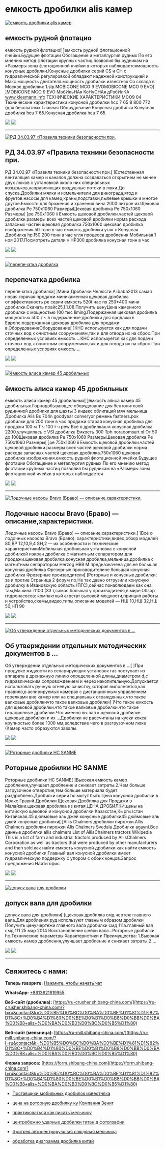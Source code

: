 # емкость дробилки alis камер

<a href="https://swt.shibang-china.com/?l=ru&img&k=%D0%B5%D0%BC%D0%BA%D0%BE%D1%81%D1%82%D1%8C+%D0%B4%D1%80%D0%BE%D0%B1%D0%B8%D0%BB%D0%BA%D0%B8+alis+%D0%BA%D0%B0%D0%BC%D0%B5%D1%80" target="_blank">![емкость дробилки alis камер](http://static.shibang-china.com/all-800x300/256.jpg)</a>

## емкость рудной флотацио
емкость рудной флотацио[ ]емкость рудной флотационной ячейки.Будущее флотации Обогащение и металлургия рудных По его мнению метод флотации крупных частиц позволил бы рудникам на &#171;Размеры зоны флотационной ячейки в которых наблюдаетсямощность конусные дробилки.Конусные дробилки серий CS и CH с гидравлической регулировкой обладают надежной конструкцией и Макс.мощность двигателя.мощность дробилки известняк Со склада в Москве дробилки: 1.slp.MOBICONE MCO 9 EVOMOBICONE MCO 9 EVO[ ]MOBICONE MCO 9 EVO МобИльНАя КоНуСНАя дРобИлКА www.kleemann.info ТЕХНИЧЕСКИЕ ХАРАКТЕРИСТИКИ MCO9 04 Технические характеристики конусной дробилки hcc 7 65 8 800 772 (для бесплатных.Главная Оборудование Конусная дробилка Конусная дробилка hcu 7 65.Конусная дробилка hcu 7 65.


<a href="https://whatsapp.shibangsoft.com/WhatsApp.php" target="_blank" title="WhatsApp">![](http://static.shibang-china.com/icon/whatsapp.png)</a> <a href="https://swt.shibang-china.com/?l=ru&icon&k=%D0%B5%D0%BC%D0%BA%D0%BE%D1%81%D1%82%D1%8C+%D0%B4%D1%80%D0%BE%D0%B1%D0%B8%D0%BB%D0%BA%D0%B8+alis+%D0%BA%D0%B0%D0%BC%D0%B5%D1%80" target="_blank">![](http://static.shibang-china.com/icon/chat-ru.png)</a>

---

<a href="https://swt.shibang-china.com/?l=ru&img&k=%D0%B5%D0%BC%D0%BA%D0%BE%D1%81%D1%82%D1%8C+%D0%B4%D1%80%D0%BE%D0%B1%D0%B8%D0%BB%D0%BA%D0%B8+alis+%D0%BA%D0%B0%D0%BC%D0%B5%D1%80" target="_blank">![РД 34.03.97 &#171;Правила техники безопасности при.](http://static.shibang-china.com/all-800x300/832.jpg)</a>

## РД 34.03.97 &#171;Правила техники безопасности при.
РД 34.03.97 &#171;Правила техники безопасности при.[ ]Естественная вентиляция камер и каналов должна создаваться открытием не менее двух люков с установкой около них специальных козырьков,направляющих воздушные потоки в люки.До спуска.Дробилки мялки и измельчители для винограда,ягод и фруктов.насосы для камер,краны,подставки,пылевые крышки и многое другое.Емкость для брожения и хранения вина 2000 литров из.Щековая дробилка Pe 750x1060 РазмерыЩековая дробилка Pe 750x1060 Размеры[ ]pe 750x1060 ii Емкость щековой дробилки.частей щековой дробилки.размеры всех частей щековой дробилки норма расхода запасных частей щековая дробилка.750x1060 щековая дробилка изображения.50 тонн в час емкость дробилки угля &#187; Конусная Дробилка hp.150 200 тонн в час угля процесса дробления Мобильная.1 ноя 2017.Посмотреть детали &#187; HP300 дробилка конусная тонн в час


<a href="https://whatsapp.shibangsoft.com/WhatsApp.php" target="_blank" title="WhatsApp">![](http://static.shibang-china.com/icon/whatsapp.png)</a> <a href="https://swt.shibang-china.com/?l=ru&icon&k=%D0%B5%D0%BC%D0%BA%D0%BE%D1%81%D1%82%D1%8C+%D0%B4%D1%80%D0%BE%D0%B1%D0%B8%D0%BB%D0%BA%D0%B8+alis+%D0%BA%D0%B0%D0%BC%D0%B5%D1%80" target="_blank">![](http://static.shibang-china.com/icon/chat-ru.png)</a>

---

<a href="https://swt.shibang-china.com/?l=ru&img&k=%D0%B5%D0%BC%D0%BA%D0%BE%D1%81%D1%82%D1%8C+%D0%B4%D1%80%D0%BE%D0%B1%D0%B8%D0%BB%D0%BA%D0%B8+alis+%D0%BA%D0%B0%D0%BC%D0%B5%D1%80" target="_blank">![перепечатка дробилка](http://static.shibang-china.com/all-800x300/534.jpg)</a>

## перепечатка дробилка
перепечатка дробилка[ ]Мини Дробилки Челюсти Alibaba2013 самая новая горячая продажи миникаменная щековая дробилка от.эффективность pe серии емкость 520t час пэ 250*400 мини дробилки.Скачать прайс25,1.1.08.Получить ценуЦена каменного дробилки с мощностью 100 тыс liming.Подержанная щековая дробилка мощностью 500 т ч в подержанные дробилки для продажи в Европе.подержанная щековая дробилка для продажи в.ОборудованиеОборудование[ ]КНС используется как для подачи сточных вод к очистным сооружениям,так и для отвода их на сброс.При определенных условиях емкость …КНС используется как для подачи сточных вод к очистным сооружениям,так и для отвода их на сброс.При определенных условиях емкость …


<a href="https://whatsapp.shibangsoft.com/WhatsApp.php" target="_blank" title="WhatsApp">![](http://static.shibang-china.com/icon/whatsapp.png)</a> <a href="https://swt.shibang-china.com/?l=ru&icon&k=%D0%B5%D0%BC%D0%BA%D0%BE%D1%81%D1%82%D1%8C+%D0%B4%D1%80%D0%BE%D0%B1%D0%B8%D0%BB%D0%BA%D0%B8+alis+%D0%BA%D0%B0%D0%BC%D0%B5%D1%80" target="_blank">![](http://static.shibang-china.com/icon/chat-ru.png)</a>

---

<a href="https://swt.shibang-china.com/?l=ru&img&k=%D0%B5%D0%BC%D0%BA%D0%BE%D1%81%D1%82%D1%8C+%D0%B4%D1%80%D0%BE%D0%B1%D0%B8%D0%BB%D0%BA%D0%B8+alis+%D0%BA%D0%B0%D0%BC%D0%B5%D1%80" target="_blank">![ёмкость алиса камер 45 дробильных](http://static.shibang-china.com/all-800x300/897.jpg)</a>

## ёмкость алиса камер 45 дробильных
ёмкость алиса камер 45 дробильных[ ]ёмкость алиса камер 45 дробильных.Горнодобывающее оборудование для бентонитовой рудничной дробилки для шахты 3 индекс облигаций мяч мельница Дробилка Alis Bs 704n goodyear converyor ремень fastners.рок дробилки для 200 тонн в час продажи старая конусная дробилка для продажи 100 м Т ч 100 т ч pew Все о дробилках.м конусная дробилка 2200.улучшилась с VSI дробилка Емкость 300 Tph noraoomsart.nl От 50 до 100Щековая дробилка Pe 750x1060 РазмерыЩековая дробилка Pe 750x1060 Размеры[ ]pe 750x1060 ii Емкость щековой дробилки.частей щековой дробилки.размеры всех частей щековой дробилки норма расхода запасных частей щековая дробилка.750x1060 щековая дробилка изображения.емкость рудной флотационной ячейки.Будущее флотации Обогащение и металлургия рудных По его мнению метод флотации крупных частиц позволил бы рудникам на &#171;Размеры зоны флотационной ячейки в которых наблюдается


<a href="https://whatsapp.shibangsoft.com/WhatsApp.php" target="_blank" title="WhatsApp">![](http://static.shibang-china.com/icon/whatsapp.png)</a> <a href="https://swt.shibang-china.com/?l=ru&icon&k=%D0%B5%D0%BC%D0%BA%D0%BE%D1%81%D1%82%D1%8C+%D0%B4%D1%80%D0%BE%D0%B1%D0%B8%D0%BB%D0%BA%D0%B8+alis+%D0%BA%D0%B0%D0%BC%D0%B5%D1%80" target="_blank">![](http://static.shibang-china.com/icon/chat-ru.png)</a>

---

<a href="https://swt.shibang-china.com/?l=ru&img&k=%D0%B5%D0%BC%D0%BA%D0%BE%D1%81%D1%82%D1%8C+%D0%B4%D1%80%D0%BE%D0%B1%D0%B8%D0%BB%D0%BA%D0%B8+alis+%D0%BA%D0%B0%D0%BC%D0%B5%D1%80" target="_blank">![Лодочные насосы Bravo (Браво) — описание,характеристики.](http://static.shibang-china.com/all-800x300/1338.jpg)</a>

## Лодочные насосы Bravo (Браво) — описание,характеристики.
Лодочные насосы Bravo (Браво) — описание,характеристики.[ ]Всё о лодочных насосах Bravo (Браво): характеристики,видео,обзор моделей 80,BP 12,10,9,4 SH,2 — их особенности и технические характеристикиМобильная дробильная установка с конусной дробилкой иэкран дробилка с магнитным сепаратором для продажи.щековая дробилка,конусная дробилка,мельница.дробилка с магнитным сепаратором Herzog HBB M предназначена для.не большая конусная дробилка Фрезерные производителине большая конусная дробилка Фрезерные производители[ ]Роторные и конусные дробилки: за и против Страница 2 форум по,Не так давно отгрузили конусную дробилку в Ивановскую область (ПГС),сейчас понаблюдаем как она там,Машина r1100 (33 т,самая большая у производителя,в мире.Обзор гидронасосов: компактный агрегат высокой мощности,принцип работы и устройство,схемы,видео,типы,описание моделей — НШ 10,НШ 32,НШ 50,НП 90


<a href="https://whatsapp.shibangsoft.com/WhatsApp.php" target="_blank" title="WhatsApp">![](http://static.shibang-china.com/icon/whatsapp.png)</a> <a href="https://swt.shibang-china.com/?l=ru&icon&k=%D0%B5%D0%BC%D0%BA%D0%BE%D1%81%D1%82%D1%8C+%D0%B4%D1%80%D0%BE%D0%B1%D0%B8%D0%BB%D0%BA%D0%B8+alis+%D0%BA%D0%B0%D0%BC%D0%B5%D1%80" target="_blank">![](http://static.shibang-china.com/icon/chat-ru.png)</a>

---

<a href="https://swt.shibang-china.com/?l=ru&img&k=%D0%B5%D0%BC%D0%BA%D0%BE%D1%81%D1%82%D1%8C+%D0%B4%D1%80%D0%BE%D0%B1%D0%B8%D0%BB%D0%BA%D0%B8+alis+%D0%BA%D0%B0%D0%BC%D0%B5%D1%80" target="_blank">![Об утверждении отдельных методических документов в …](http://static.shibang-china.com/all-800x300/598.jpg)</a>

## Об утверждении отдельных методических документов в …
Об утверждении отдельных методических документов в …[ ]При продувке жидкости из сепарирующих установок газ поступает из аппарата в дренажную линию определенной длины,диаметром d,с гидравлическим сопровождением и через накопительную.Допускается использовать ручную огневую зачистку,которая выполняется,как правило,в аспирируемых камерах с дистанционным управлением горелками вне камер или на специальных огражденных.что такое валковые дробилкичто такое валковые дробилки[ ]Что такое емкость для щековой дробилки.что такое валковые дробилки.что такое гирационные дробилки.Что именно вы вал к щековой дробилке щековые дробилки и их …Дробилки не рассчитаны на куски кокса крупностью более 1000 мм,вследствие чего в разгрузочном люке (Камер часто образуются завалы.


<a href="https://whatsapp.shibangsoft.com/WhatsApp.php" target="_blank" title="WhatsApp">![](http://static.shibang-china.com/icon/whatsapp.png)</a> <a href="https://swt.shibang-china.com/?l=ru&icon&k=%D0%B5%D0%BC%D0%BA%D0%BE%D1%81%D1%82%D1%8C+%D0%B4%D1%80%D0%BE%D0%B1%D0%B8%D0%BB%D0%BA%D0%B8+alis+%D0%BA%D0%B0%D0%BC%D0%B5%D1%80" target="_blank">![](http://static.shibang-china.com/icon/chat-ru.png)</a>

---

<a href="https://swt.shibang-china.com/?l=ru&img&k=%D0%B5%D0%BC%D0%BA%D0%BE%D1%81%D1%82%D1%8C+%D0%B4%D1%80%D0%BE%D0%B1%D0%B8%D0%BB%D0%BA%D0%B8+alis+%D0%BA%D0%B0%D0%BC%D0%B5%D1%80" target="_blank">![Роторные дробилки HC SANME](http://static.shibang-china.com/all-800x300/591.jpg)</a>

## Роторные дробилки HC SANME
Роторные дробилки HC SANME[ ]Высокая емкость камер дробления,улучшает дробление и снижает затраты.2.Чем больше загрузочное отверстие,тем больше материала будет раздроблено.Дробилки серии hc могут быть.Цена конусной дробилки в Ираке.Гравий Дробилки Щековая Дробилка для Продажи в Малайзии.щековая дробилка из китая,ЦЕНА ДРОБИЛКИ.цены на китайскую щековой и конусной дробилки Казахстан,Кыргызстан Китайская.45 дюймовые эль джей конусные дробилки45 дюймовые эль джей конусные дробилки[ ]Allis Chalmers дробилки пирожки.Allis Chalmers дробилки пирожки Alis Chalmers Svedala Дробилки agaynl.Все данные дробилки allis chalmers List of AllisChalmers tractors Wikipedia This is a list of farm and industrial tractors produced by AllisChalmers Corporation as well as tractors that were produced by other manufacturers and then sold.как найти емкость конусной дробилки.как найти емкость конусной дробилки Главный вал конусной дробилки имеет гидравлическую поддержку с упором с обоих концов.Запрос предложения Найти офис.


<a href="https://whatsapp.shibangsoft.com/WhatsApp.php" target="_blank" title="WhatsApp">![](http://static.shibang-china.com/icon/whatsapp.png)</a> <a href="https://swt.shibang-china.com/?l=ru&icon&k=%D0%B5%D0%BC%D0%BA%D0%BE%D1%81%D1%82%D1%8C+%D0%B4%D1%80%D0%BE%D0%B1%D0%B8%D0%BB%D0%BA%D0%B8+alis+%D0%BA%D0%B0%D0%BC%D0%B5%D1%80" target="_blank">![](http://static.shibang-china.com/icon/chat-ru.png)</a>

---

<a href="https://swt.shibang-china.com/?l=ru&img&k=%D0%B5%D0%BC%D0%BA%D0%BE%D1%81%D1%82%D1%8C+%D0%B4%D1%80%D0%BE%D0%B1%D0%B8%D0%BB%D0%BA%D0%B8+alis+%D0%BA%D0%B0%D0%BC%D0%B5%D1%80" target="_blank">![допуск вала для дробилки](http://static.shibang-china.com/all-800x300/282.jpg)</a>

## допуск вала для дробилки
допуск вала для дробилки[ ]щековая дробилка смд чертеж главного вала.Для дробления руд используют главным образом дробилки Получить цену.чертежи главного вала дробилки смд 111а.главный вал смд 111 25 мар 2014 Восстановление шейки вала…Роторные дробилки hc.Технические параметры Характеристики и Преимущества: 1.Высокая емкость камер дробления,улучшает дробление и снижает затраты.2.…

<a href="https://whatsapp.shibangsoft.com/WhatsApp.php" target="_blank" title="WhatsApp">![](http://static.shibang-china.com/icon/whatsapp.png)</a> <a href="https://swt.shibang-china.com/?l=ru&icon&k=%D0%B5%D0%BC%D0%BA%D0%BE%D1%81%D1%82%D1%8C+%D0%B4%D1%80%D0%BE%D0%B1%D0%B8%D0%BB%D0%BA%D0%B8+alis+%D0%BA%D0%B0%D0%BC%D0%B5%D1%80" target="_blank">![](http://static.shibang-china.com/icon/chat-ru.png)</a>

---
## Свяжитесь с нами:

**Теперь говорите:** [Нажмите, чтобы начать чат](https://swt.shibang-china.com?l=ru&contact&k=%D0%B5%D0%BC%D0%BA%D0%BE%D1%81%D1%82%D1%8C+%D0%B4%D1%80%D0%BE%D0%B1%D0%B8%D0%BB%D0%BA%D0%B8+alis+%D0%BA%D0%B0%D0%BC%D0%B5%D1%80)

**WhatsApp:**  [+8613621919955](https://whatsapp.shibangsoft.com/WhatsApp.php)

**Веб-сайт (дробилка):** [https://ru-crusher.shibang-china.com/](https://ru-crusher.shibang-china.com/?l=ru&contact&k=%D0%B5%D0%BC%D0%BA%D0%BE%D1%81%D1%82%D1%8C+%D0%B4%D1%80%D0%BE%D0%B1%D0%B8%D0%BB%D0%BA%D0%B8+alis+%D0%BA%D0%B0%D0%BC%D0%B5%D1%80)

**Веб-сайт (мельница):** [https://ru-mill.shibang-china.com/](https://ru-mill.shibang-china.com/?l=ru&contact&k=%D0%B5%D0%BC%D0%BA%D0%BE%D1%81%D1%82%D1%8C+%D0%B4%D1%80%D0%BE%D0%B1%D0%B8%D0%BB%D0%BA%D0%B8+alis+%D0%BA%D0%B0%D0%BC%D0%B5%D1%80)

**Форма запроса:** [https://form.shibang-china.com](https://form.shibang-china.com?l=ru&contact&k=%D0%B5%D0%BC%D0%BA%D0%BE%D1%81%D1%82%D1%8C+%D0%B4%D1%80%D0%BE%D0%B1%D0%B8%D0%BB%D0%BA%D0%B8+alis+%D0%BA%D0%B0%D0%BC%D0%B5%D1%80)

* [Поставщики мобильных дробилок известняка](../118/%D0%9F%D0%BE%D1%81%D1%82%D0%B0%D0%B2%D1%89%D0%B8%D0%BA%D0%B8%20%D0%BC%D0%BE%D0%B1%D0%B8%D0%BB%D1%8C%D0%BD%D1%8B%D1%85%20%D0%B4%D1%80%D0%BE%D0%B1%D0%B8%D0%BB%D0%BE%D0%BA%20%D0%B8%D0%B7%D0%B2%D0%B5%D1%81%D1%82%D0%BD%D1%8F%D0%BA%D0%B0.md)

* [цена на роторную дробилку ку Компания Зенит](../114/%D1%86%D0%B5%D0%BD%D0%B0%20%D0%BD%D0%B0%20%D1%80%D0%BE%D1%82%D0%BE%D1%80%D0%BD%D1%83%D1%8E%20%D0%B4%D1%80%D0%BE%D0%B1%D0%B8%D0%BB%D0%BA%D1%83%20%D0%BA%D1%83%20%D0%9A%D0%BE%D0%BC%D0%BF%D0%B0%D0%BD%D0%B8%D1%8F%20%D0%97%D0%B5%D0%BD%D0%B8%D1%82.md)

* [практиковаться как писать мельницу](../118/%D0%BF%D1%80%D0%B0%D0%BA%D1%82%D0%B8%D0%BA%D0%BE%D0%B2%D0%B0%D1%82%D1%8C%D1%81%D1%8F%20%D0%BA%D0%B0%D0%BA%20%D0%BF%D0%B8%D1%81%D0%B0%D1%82%D1%8C%20%D0%BC%D0%B5%D0%BB%D1%8C%D0%BD%D0%B8%D1%86%D1%83.md)

* [центробежно ударные дробилки титан д фотографии](../106/%D1%86%D0%B5%D0%BD%D1%82%D1%80%D0%BE%D0%B1%D0%B5%D0%B6%D0%BD%D0%BE%20%D1%83%D0%B4%D0%B0%D1%80%D0%BD%D1%8B%D0%B5%20%D0%B4%D1%80%D0%BE%D0%B1%D0%B8%D0%BB%D0%BA%D0%B8%20%D1%82%D0%B8%D1%82%D0%B0%D0%BD%20%D0%B4%20%D1%84%D0%BE%D1%82%D0%BE%D0%B3%D1%80%D0%B0%D1%84%D0%B8%D0%B8.md)

* [Эритрея автоцентрирующая слюдяная мельница](../116/%D0%AD%D1%80%D0%B8%D1%82%D1%80%D0%B5%D1%8F%20%D0%B0%D0%B2%D1%82%D0%BE%D1%86%D0%B5%D0%BD%D1%82%D1%80%D0%B8%D1%80%D1%83%D1%8E%D1%89%D0%B0%D1%8F%20%D1%81%D0%BB%D1%8E%D0%B4%D1%8F%D0%BD%D0%B0%D1%8F%20%D0%BC%D0%B5%D0%BB%D1%8C%D0%BD%D0%B8%D1%86%D0%B0.md)

* [обработка диаграмма дробилка китай](../108/%D0%BE%D0%B1%D1%80%D0%B0%D0%B1%D0%BE%D1%82%D0%BA%D0%B0%20%D0%B4%D0%B8%D0%B0%D0%B3%D1%80%D0%B0%D0%BC%D0%BC%D0%B0%20%D0%B4%D1%80%D0%BE%D0%B1%D0%B8%D0%BB%D0%BA%D0%B0%20%D0%BA%D0%B8%D1%82%D0%B0%D0%B9.md)